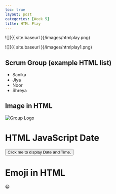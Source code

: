 ```yaml
---
toc: true
layout: post
categories: [Week 5]
title: HTML Play
---
```


![]({{ site.baseurl }}/images/htmlplay.png)

![]({{ site.baseurl }}/images/htmlplay1.png)

<h2>Scrum Group (example HTML list)</h2>

<ul>
  <li>Sanika</li>
  <li>Jiya</li>
  <li>Noor</li>
  <li>Shreya</li>
</ul>  

<h2>Image in HTML</h2>

<img src="SSjn.png" alt="Group Logo">

<h1>HTML JavaScript Date</h1>

<button type="button"
onclick="document.getElementById('attempt').innerHTML = Date()">
Click me to display Date and Time.</button>

<p id="attempt"></p>

<h1>Emoji in HTML</h1>

<p>&#128512;</p>